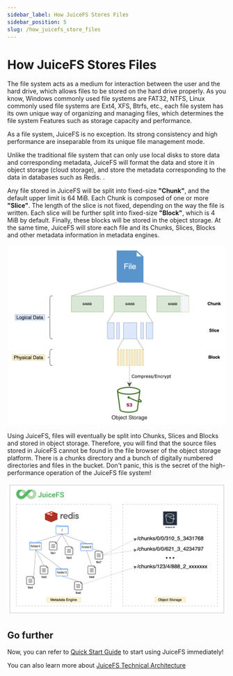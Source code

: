 ```yaml
---
sidebar_label: How JuiceFS Stores Files
sidebar_position: 5
slug: /how_juicefs_store_files
---
```

# How JuiceFS Stores Files

The file system acts as a medium for interaction between the user and the hard drive, which allows files to be stored on the hard drive properly. As you know, Windows commonly used file systems are FAT32, NTFS, Linux commonly used file systems are Ext4, XFS, Btrfs, etc., each file system has its own unique way of organizing and managing files, which determines the file system Features such as storage capacity and performance.

As a file system, JuiceFS is no exception. Its strong consistency and high performance are inseparable from its unique file management mode.

Unlike the traditional file system that can only use local disks to store data and corresponding metadata, JuiceFS will format the data and store it in object storage (cloud storage), and store the metadata corresponding to the data in databases such as Redis. .

Any file stored in JuiceFS will be split into fixed-size **"Chunk"**, and the default upper limit is 64 MiB. Each Chunk is composed of one or more **"Slice"**. The length of the slice is not fixed, depending on the way the file is written. Each slice will be further split into fixed-size **"Block"**, which is 4 MiB by default. Finally, these blocks will be stored in the object storage. At the same time, JuiceFS will store each file and its Chunks, Slices, Blocks and other metadata information in metadata engines.

![](../images/juicefs-storage-format-new.png)

Using JuiceFS, files will eventually be split into Chunks, Slices and Blocks and stored in object storage. Therefore, you will find that the source files stored in JuiceFS cannot be found in the file browser of the object storage platform. There is a chunks directory and a bunch of digitally numbered directories and files in the bucket. Don't panic, this is the secret of the high-performance operation of the JuiceFS file system!

![How JuiceFS stores your files](../images/how-juicefs-stores-files-new.png)

## Go further

Now, you can refer to [Quick Start Guide](quick_start_guide.md) to start using JuiceFS immediately!

You can also learn more about [JuiceFS Technical Architecture](architecture.md)

